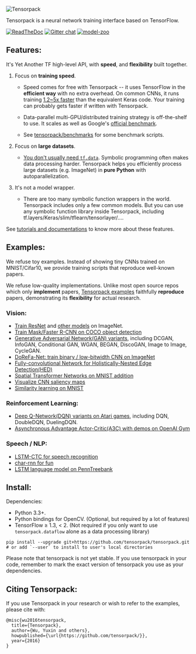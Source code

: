 ![Tensorpack](https://github.com/tensorpack/tensorpack/raw/master/.github/tensorpack.png)

Tensorpack is a neural network training interface based on TensorFlow.

[![ReadTheDoc](https://readthedocs.org/projects/tensorpack/badge/?version=latest)](http://tensorpack.readthedocs.io)
[![Gitter chat](https://img.shields.io/badge/chat-on%20gitter-46bc99.svg)](https://gitter.im/tensorpack/users)
[![model-zoo](https://img.shields.io/badge/model-zoo-brightgreen.svg)](http://models.tensorpack.com)
## Features:

It's Yet Another TF high-level API, with __speed__, and __flexibility__ built together.

1. Focus on __training speed__.
	+ Speed comes for free with Tensorpack -- it uses TensorFlow in the __efficient way__ with no extra overhead.
	  On common CNNs, it runs training [1.2~5x faster](https://github.com/tensorpack/benchmarks/tree/master/other-wrappers) than the equivalent Keras code.
		Your training can probably gets faster if written with Tensorpack.

	+ Data-parallel multi-GPU/distributed training strategy is off-the-shelf to use.
    It scales as well as Google's [official benchmark](https://www.tensorflow.org/performance/benchmarks).

	+ See [tensorpack/benchmarks](https://github.com/tensorpack/benchmarks) for
    some benchmark scripts.

2. Focus on __large datasets__.
	+ [You don't usually need `tf.data`](https://tensorpack.readthedocs.io/tutorial/philosophy/dataflow.html#alternative-data-loading-solutions).
    Symbolic programming often makes data processing harder.
	  Tensorpack helps you efficiently process large datasets (e.g. ImageNet) in __pure Python__ with autoparallelization.

3. It's not a model wrapper.
	+ There are too many symbolic function wrappers in the world. Tensorpack includes only a few common models.
	  But you can use any symbolic function library inside Tensorpack, including tf.layers/Keras/slim/tflearn/tensorlayer/....

See [tutorials and documentations](http://tensorpack.readthedocs.io/tutorial/index.html#user-tutorials) to know more about these features.

## Examples:

We refuse toy examples.
Instead of showing tiny CNNs trained on MNIST/Cifar10,
we provide training scripts that reproduce well-known papers.

We refuse low-quality implementations.
Unlike most open source repos which only __implement__ papers,
[Tensorpack examples](examples) faithfully __reproduce__ papers,
demonstrating its __flexibility__ for actual research.

### Vision:
+ [Train ResNet](examples/ResNet) and [other models](examples/ImageNetModels) on ImageNet.
+ [Train Mask/Faster R-CNN on COCO object detection](examples/FasterRCNN)
+ [Generative Adversarial Network(GAN) variants](examples/GAN), including DCGAN, InfoGAN, Conditional GAN, WGAN, BEGAN, DiscoGAN, Image to Image, CycleGAN.
+ [DoReFa-Net: train binary / low-bitwidth CNN on ImageNet](examples/DoReFa-Net)
+ [Fully-convolutional Network for Holistically-Nested Edge Detection(HED)](examples/HED)
+ [Spatial Transformer Networks on MNIST addition](examples/SpatialTransformer)
+ [Visualize CNN saliency maps](examples/Saliency)
+ [Similarity learning on MNIST](examples/SimilarityLearning)

### Reinforcement Learning:
+ [Deep Q-Network(DQN) variants on Atari games](examples/DeepQNetwork), including DQN, DoubleDQN, DuelingDQN.
+ [Asynchronous Advantage Actor-Critic(A3C) with demos on OpenAI Gym](examples/A3C-Gym)

### Speech / NLP:
+ [LSTM-CTC for speech recognition](examples/CTC-TIMIT)
+ [char-rnn for fun](examples/Char-RNN)
+ [LSTM language model on PennTreebank](examples/PennTreebank)

## Install:

Dependencies:

+ Python 3.3+.
+ Python bindings for OpenCV. (Optional, but required by a lot of features)
+ TensorFlow ≥ 1.3, < 2. (Not required if you only want to use `tensorpack.dataflow` alone as a data processing library)
```
pip install --upgrade git+https://github.com/tensorpack/tensorpack.git
# or add `--user` to install to user's local directories
```

Please note that tensorpack is not yet stable.
If you use tensorpack in your code, remember to mark the exact version of tensorpack you use as your dependencies.

## Citing Tensorpack:

If you use Tensorpack in your research or wish to refer to the examples, please cite with:
```
@misc{wu2016tensorpack,
  title={Tensorpack},
  author={Wu, Yuxin and others},
  howpublished={\url{https://github.com/tensorpack/}},
  year={2016}
}
```
